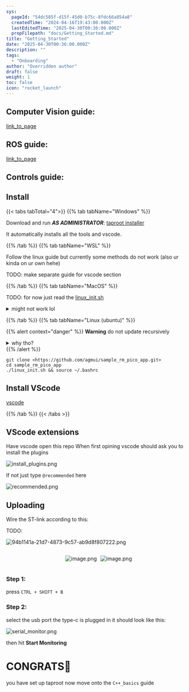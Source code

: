 ```yaml
---
sys:
  pageId: "54dc585f-d15f-45d0-b75c-8fdc66a854a8"
  createdTime: "2024-04-16T19:43:00.000Z"
  lastEditedTime: "2025-04-30T00:36:00.000Z"
  propFilepath: "docs/Getting_Started.md"
title: "Getting_Started"
date: "2025-04-30T00:36:00.000Z"
description: ""
tags:
  - "Onboarding"
author: "Overridden author"
draft: false
weight: 1
toc: false
icon: "rocket_launch"
---
```


## Computer Vision guide:

[link_to_page](86d45bc0-388b-4d26-8848-44f255f73d0e)

## ROS guide:

[link_to_page](3c76c1de-ec8f-46d6-8b0a-294005edc2d5)

## Controls guide:

## Install

{{< tabs tabTotal="4">}}
{{% tab tabName="Windows" %}}

Download and run _**AS ADMINISTRATOR**_: [taproot installer](https://github.com/Thornbots/TeachingFreshies/releases/tag/1.0)

It automatically installs all the tools and vscode.

{{% /tab %}}
{{% tab tabName="WSL" %}}

Follow the linux guide but currently some methods do not work (also ur kinda on ur own hehe)

TODO: make separate guide for vscode section

{{% /tab %}}
{{% tab tabName="MacOS" %}}

TODO: for now just read the [linux_init.sh](https://github.com/agmui/sample_rm_pico_app/blob/main/linux_init.sh)

<details>
<summary>might not work lol</summary>

`brew install libusb pkg-config`

Next install: [vscode](https://code.visualstudio.com/Download)

</details>

{{% /tab %}}
{{% tab tabName="Linux (ubuntu)" %}}

{{% alert context="danger" %}}
**Warning** do not update recursively
<details>
<summary>why tho?</summary>
There are some submodules that may go on for a while (like tinyusb) and I highly
recommend you don't need to get them.
If you want to see what submodules I update just look in `linux_init.sh`
</details>
{{% /alert %}}

```shell
git clone <https://github.com/agmui/sample_rm_pico_app.git>
cd sample_rm_pico_app
./linux_init.sh && source ~/.bashrc
```

## Install VScode

[vscode](https://code.visualstudio.com/Download)

{{% /tab %}}
{{< /tabs >}}

## VScode extensions

Have vscode open this repo
When first opining vscode should ask you to install the plugins

![install_plugins.png](https://prod-files-secure.s3.us-west-2.amazonaws.com/d518164a-d88e-44d1-a4ee-3adb3bd8bce0/89bd30f0-1825-4e77-867b-0a41ce370880/install_plugins.png?X-Amz-Algorithm=AWS4-HMAC-SHA256&X-Amz-Content-Sha256=UNSIGNED-PAYLOAD&X-Amz-Credential=ASIAZI2LB466SDKDWCZI%2F20250703%2Fus-west-2%2Fs3%2Faws4_request&X-Amz-Date=20250703T121620Z&X-Amz-Expires=3600&X-Amz-Security-Token=IQoJb3JpZ2luX2VjEAwaCXVzLXdlc3QtMiJHMEUCIQDRdNcn0TWszv1MmnLItGBhIIg6Usp3n4A%2BUFp9gXA7DgIgRYH%2FKN34LbduivXidmPjNN4CQMALmiPLgSzPaH%2FHKK0q%2FwMIFRAAGgw2Mzc0MjMxODM4MDUiDEvb78XIFIk4iW3PVCrcA1SOSbmVON%2FOaEoY%2F7tpz8dhWYSG2gfDrpsK5g4WqL6FADyBKVx0PmZ4KGdci5u6wzvgTzrGlMTxDpE0LPr1KWZN9A%2FfEeKUD0tA%2BdN12JNBc5PeVg51oWbKQwdhuij42xWPxEJHXjqKQ2EFsS1ailuNYJ%2FTa%2FpyCrE8kRgK%2F7UwefxIJZ14a%2BQcT%2BjK%2BfHh0p%2BZD7REkRYjyeU0n5F%2BKt0TfwucHIkRB15jKrLBrZLw1r5sPIhXsSEjny4oYyk6rs0lQ%2FniweOVIeanzMhvM%2FMxTVQ%2BVxKAMJ5cxffsTbKxGs3GCZ%2B64T4MN0n6qvQb4DJVbRoajUZgleIHt7M%2BEThCPpGL5uUdxMUMotyxZ63MPOf%2B3fTzWpN2kdvZ46oDdPJG9vWoIRiHavO%2FG%2BuMQdY98VSBQx2FRwh8nds8zCsR2TEAWEgl4EGZxnQG5QtNsq2RdTIymvQxiMO7oSIL1kWCMpsldS8t6sqZYJGE3i0AEIPlEZE%2FRbZKddXoQYZ3B9JQCHwNN24e9y7QvfAYf7bJku8hWKeg836I%2F3ZZPYHcAxio4x1wnaUuRjANuoMuNGNqIJ3hatADEV9IfFVNjykWGgjH16Fphi9QtP5UK9cYtIxESP%2BNqCqQDu6BMLHimcMGOqUBCUoajmTxptkfkeNX7qLt9I44%2BKE%2FVjR3C5kx6%2FsZww0iurHmoYem27jM%2BihImVs8T2ZDUb4OGPG0YiATjzghnXbyXZLBtmAPqxhMTKjdQOA3ihaJCOY3T7jwwOFV8%2F52IuoUHf5z4%2Fqe0zPbT4eq4VCe0eDnLo2VxaZ5x3ZH4wGInvyHIalD2%2FdFGCZqm3%2BBAQbK2q0LYkm0grl37kYGhiHqd2rv&X-Amz-Signature=bcb071135dc9add19409b985c38ce5b9675f870deeb0f62ba8129728e1c5732f&X-Amz-SignedHeaders=host&x-amz-checksum-mode=ENABLED&x-id=GetObject)

If not just type `@recommended` here  

![recommended.png](https://prod-files-secure.s3.us-west-2.amazonaws.com/d518164a-d88e-44d1-a4ee-3adb3bd8bce0/61e661e9-5d85-4dfc-be0d-8d2097a5e793/recommended.png?X-Amz-Algorithm=AWS4-HMAC-SHA256&X-Amz-Content-Sha256=UNSIGNED-PAYLOAD&X-Amz-Credential=ASIAZI2LB466SDKDWCZI%2F20250703%2Fus-west-2%2Fs3%2Faws4_request&X-Amz-Date=20250703T121620Z&X-Amz-Expires=3600&X-Amz-Security-Token=IQoJb3JpZ2luX2VjEAwaCXVzLXdlc3QtMiJHMEUCIQDRdNcn0TWszv1MmnLItGBhIIg6Usp3n4A%2BUFp9gXA7DgIgRYH%2FKN34LbduivXidmPjNN4CQMALmiPLgSzPaH%2FHKK0q%2FwMIFRAAGgw2Mzc0MjMxODM4MDUiDEvb78XIFIk4iW3PVCrcA1SOSbmVON%2FOaEoY%2F7tpz8dhWYSG2gfDrpsK5g4WqL6FADyBKVx0PmZ4KGdci5u6wzvgTzrGlMTxDpE0LPr1KWZN9A%2FfEeKUD0tA%2BdN12JNBc5PeVg51oWbKQwdhuij42xWPxEJHXjqKQ2EFsS1ailuNYJ%2FTa%2FpyCrE8kRgK%2F7UwefxIJZ14a%2BQcT%2BjK%2BfHh0p%2BZD7REkRYjyeU0n5F%2BKt0TfwucHIkRB15jKrLBrZLw1r5sPIhXsSEjny4oYyk6rs0lQ%2FniweOVIeanzMhvM%2FMxTVQ%2BVxKAMJ5cxffsTbKxGs3GCZ%2B64T4MN0n6qvQb4DJVbRoajUZgleIHt7M%2BEThCPpGL5uUdxMUMotyxZ63MPOf%2B3fTzWpN2kdvZ46oDdPJG9vWoIRiHavO%2FG%2BuMQdY98VSBQx2FRwh8nds8zCsR2TEAWEgl4EGZxnQG5QtNsq2RdTIymvQxiMO7oSIL1kWCMpsldS8t6sqZYJGE3i0AEIPlEZE%2FRbZKddXoQYZ3B9JQCHwNN24e9y7QvfAYf7bJku8hWKeg836I%2F3ZZPYHcAxio4x1wnaUuRjANuoMuNGNqIJ3hatADEV9IfFVNjykWGgjH16Fphi9QtP5UK9cYtIxESP%2BNqCqQDu6BMLHimcMGOqUBCUoajmTxptkfkeNX7qLt9I44%2BKE%2FVjR3C5kx6%2FsZww0iurHmoYem27jM%2BihImVs8T2ZDUb4OGPG0YiATjzghnXbyXZLBtmAPqxhMTKjdQOA3ihaJCOY3T7jwwOFV8%2F52IuoUHf5z4%2Fqe0zPbT4eq4VCe0eDnLo2VxaZ5x3ZH4wGInvyHIalD2%2FdFGCZqm3%2BBAQbK2q0LYkm0grl37kYGhiHqd2rv&X-Amz-Signature=c289a48c0d53b2f25c1747b9e72511e846871d4a080c44fe0d36dbe3423e18c5&X-Amz-SignedHeaders=host&x-amz-checksum-mode=ENABLED&x-id=GetObject)

## Uploading

Wire the ST-link according to this:

TODO:

![94b1141a-21d7-4873-9c57-ab9d8f807222.png](https://prod-files-secure.s3.us-west-2.amazonaws.com/d518164a-d88e-44d1-a4ee-3adb3bd8bce0/e5fad17d-ab82-4300-9f4c-505ab4b1202c/94b1141a-21d7-4873-9c57-ab9d8f807222.png?X-Amz-Algorithm=AWS4-HMAC-SHA256&X-Amz-Content-Sha256=UNSIGNED-PAYLOAD&X-Amz-Credential=ASIAZI2LB466SDKDWCZI%2F20250703%2Fus-west-2%2Fs3%2Faws4_request&X-Amz-Date=20250703T121620Z&X-Amz-Expires=3600&X-Amz-Security-Token=IQoJb3JpZ2luX2VjEAwaCXVzLXdlc3QtMiJHMEUCIQDRdNcn0TWszv1MmnLItGBhIIg6Usp3n4A%2BUFp9gXA7DgIgRYH%2FKN34LbduivXidmPjNN4CQMALmiPLgSzPaH%2FHKK0q%2FwMIFRAAGgw2Mzc0MjMxODM4MDUiDEvb78XIFIk4iW3PVCrcA1SOSbmVON%2FOaEoY%2F7tpz8dhWYSG2gfDrpsK5g4WqL6FADyBKVx0PmZ4KGdci5u6wzvgTzrGlMTxDpE0LPr1KWZN9A%2FfEeKUD0tA%2BdN12JNBc5PeVg51oWbKQwdhuij42xWPxEJHXjqKQ2EFsS1ailuNYJ%2FTa%2FpyCrE8kRgK%2F7UwefxIJZ14a%2BQcT%2BjK%2BfHh0p%2BZD7REkRYjyeU0n5F%2BKt0TfwucHIkRB15jKrLBrZLw1r5sPIhXsSEjny4oYyk6rs0lQ%2FniweOVIeanzMhvM%2FMxTVQ%2BVxKAMJ5cxffsTbKxGs3GCZ%2B64T4MN0n6qvQb4DJVbRoajUZgleIHt7M%2BEThCPpGL5uUdxMUMotyxZ63MPOf%2B3fTzWpN2kdvZ46oDdPJG9vWoIRiHavO%2FG%2BuMQdY98VSBQx2FRwh8nds8zCsR2TEAWEgl4EGZxnQG5QtNsq2RdTIymvQxiMO7oSIL1kWCMpsldS8t6sqZYJGE3i0AEIPlEZE%2FRbZKddXoQYZ3B9JQCHwNN24e9y7QvfAYf7bJku8hWKeg836I%2F3ZZPYHcAxio4x1wnaUuRjANuoMuNGNqIJ3hatADEV9IfFVNjykWGgjH16Fphi9QtP5UK9cYtIxESP%2BNqCqQDu6BMLHimcMGOqUBCUoajmTxptkfkeNX7qLt9I44%2BKE%2FVjR3C5kx6%2FsZww0iurHmoYem27jM%2BihImVs8T2ZDUb4OGPG0YiATjzghnXbyXZLBtmAPqxhMTKjdQOA3ihaJCOY3T7jwwOFV8%2F52IuoUHf5z4%2Fqe0zPbT4eq4VCe0eDnLo2VxaZ5x3ZH4wGInvyHIalD2%2FdFGCZqm3%2BBAQbK2q0LYkm0grl37kYGhiHqd2rv&X-Amz-Signature=88b5959d12a9fb4959dfd100dac4e2a69e0ec2a719d9f54ed48ea9d383b5705a&X-Amz-SignedHeaders=host&x-amz-checksum-mode=ENABLED&x-id=GetObject)

<div style="display: flex;flex-direction: row; column-gap:10px; max-width: 630px;justify-content: center;">
<div>

![image.png](https://prod-files-secure.s3.us-west-2.amazonaws.com/d518164a-d88e-44d1-a4ee-3adb3bd8bce0/210ecb78-1116-4d7b-b9b7-2292f66fa2c2/image.png?X-Amz-Algorithm=AWS4-HMAC-SHA256&X-Amz-Content-Sha256=UNSIGNED-PAYLOAD&X-Amz-Credential=ASIAZI2LB4665XPEL6KS%2F20250703%2Fus-west-2%2Fs3%2Faws4_request&X-Amz-Date=20250703T121621Z&X-Amz-Expires=3600&X-Amz-Security-Token=IQoJb3JpZ2luX2VjEAwaCXVzLXdlc3QtMiJIMEYCIQDXctr%2BCoNMCcNXiTXWvpeA2kruoeDeNgT8hQ2JrBLzcgIhAJ4b64TYVY6Gz4avTS7twTGRBQ%2B1SNiuhnefYuGXojwYKv8DCBUQABoMNjM3NDIzMTgzODA1IgxxZ3KRh7tQf5YJJGsq3AOseJOyfE3WZSL0LZPxKsGlGfDN44u4vAwIDhs9D0DH7e4sxnvDJwdplvw73dWHgynLj0nYJqr%2FztAO%2FtNnRIyR%2BxTqe0OBlGRsQW7XJNt9gzikQgAnL1Y7pMu%2FE1kS493Sm2KB9sT2xfn5Nl0EcqKH%2B8JfHaCRyGSdfjEI0r8AtcrzX4N2LyB5cLNUUow0rZ8x1zukjp%2F2nSbiWBpTb1Pda%2FudRee%2BCXeOMc%2B7GbnZpVjwPStEIc5s542zwskBVlb4hlBtfIyBgFoZtBmvKrID5d26lFZ4k2spDOH4STfwFMnKvYVT8HdiSBa1E6qaVez2%2FGH54h%2ByvJqGSu2fhaBESmrmjbKwLTXYmLOsbxXp25cKg%2BU5jO%2F1zBYft2dBE7suk3mFIo0Z2nMQkX4CIhq%2BDq1nb7GiaLEfVgupFiQA6Qr3ZldCvtf2GO3GNp1SkGObQteBJyVN8UYg6Br7534OAruY5H%2Fh%2Fh86ulQmxxfcv5HYS5YNvzmZaYuf8tklIpaMFMmMMpp1j%2BeSLP9yeLjpO1wLOXrq3vWTluihAz9aGU7rQ4KUV%2FSIuzcGMR2dEqB54%2FtWFOGBReWOixziswuDD1yuAf%2Fo5fSDfMvdNoFO8FtT13m%2FF2Xxx05ZEjCa4pnDBjqkAfaCNMSxLEiHZh%2B0a0av8Dag%2FsQpyrK90Xb2exN93KwjC7MOqYwmgoNc3W98Qt7xqtJYLtE0RDxV94AW4E6V9LJ0RNA4%2Fk7BkawsP05OoozlgjUlGcHoIwChjuQ%2Fs4bXm9xv807R69tOaCvz1XUceOOszJnDZl59J1H0EbW7KCBSgCU97Ui%2B3qkIuhtwbxQBOLCCPPnU0UYS0HmDNgu8qL0IK%2FgG&X-Amz-Signature=e1a2c7d717097202cf6e768dac0cd2d1c70bf594836097fd84de99b7242c36f1&X-Amz-SignedHeaders=host&x-amz-checksum-mode=ENABLED&x-id=GetObject)

</div>
<div>

![image.png](https://prod-files-secure.s3.us-west-2.amazonaws.com/d518164a-d88e-44d1-a4ee-3adb3bd8bce0/33a0fd0f-8ca6-4a86-8e09-26e95ded1fff/image.png?X-Amz-Algorithm=AWS4-HMAC-SHA256&X-Amz-Content-Sha256=UNSIGNED-PAYLOAD&X-Amz-Credential=ASIAZI2LB4662NVUDWJH%2F20250703%2Fus-west-2%2Fs3%2Faws4_request&X-Amz-Date=20250703T121624Z&X-Amz-Expires=3600&X-Amz-Security-Token=IQoJb3JpZ2luX2VjEAwaCXVzLXdlc3QtMiJGMEQCIGHQ3VIyBu9icMH%2Fh%2BPI5cYR1O6BvZb7em%2BpcjmNz4nYAiBv15o5EmdYpsL1XwlMgHKdlG6GTqp%2BzMiRNnW4JL0wAir%2FAwgVEAAaDDYzNzQyMzE4MzgwNSIMqH0iHbbW5UgbCvYEKtwDulmWTHZ4qO%2FR6P3eFk5NdPBJ4dJSTUxpo42V2FXBfOgj82NGj2x4NexEVdC%2FaQuYU2NadKXaqKv%2BHK%2BDAabEdTrHe4L2Fm5JZ0P7KfOg3foFPn0INw4YFfRJwpuQqADnfdYQm7%2Fdkd6jgtEKe7UcxMc2fylkcL0wYGYjjIsUs7Q2TELVunlh8jvsf9pYMDhWkvnjYLqmEVISGVthJD8%2FBUHQccjOapVLoqTUw8tYAgQxSV8M%2B0BhsPbLpwTYzt77xhO7jIS%2Bs6J0jye9CzbbqBWxBE1Kp8gcy2ju%2Bjx9N4VWdutyp1auRSGyboOn0cC7UWBxUdoM%2FOUwctl8gdwFWeP9UecoMC%2BC8zQxM0e6Bo8Os44%2FPpL9GMHjI2x9o8byrGUDHEVGn47%2F08%2FoX9GYuzCHVl1oCIxMVXFHABnPkHNA2T%2BtLD1F0bubrR2ecW6cJUr9K1G1jfJBgwxW7UJZW0wF7NiS4c0T9EEgxbTAlgf07%2FUBfd9QwM9tleNxRr5EUpjKBxJviXoxK7ZaT0hqnAMwgVp%2BPlQzHrWEiHJ6U1zgbvl3N1BpDJfRplLlKh5t9XeLH8pYS5v7VB4IPQeg5PFJ65ceZKwGDA4%2BojeU5YtctJ1BT%2FOde7dSoZAwveKZwwY6pgFDyGfNKoKhKbKravqLPW4q07mDElloO5qRuMCYA403HNOOECUJUuApSqhcjVIIT0I56MunbfmF3mmxln6gvz4s1EAG4jC%2FPlcOka4SiRQFgQ0UBTBBc0Ua3POfPt0VU%2B%2FiXR5rXjsaoxxhY%2B8%2BT7XEf3EPYYp8oDXPFAdfOkChiytzOEJBmmGD4T1kSdIE0kyMe5IORqt%2BbDbh0N8ffPBQar%2BQD5mX&X-Amz-Signature=9ce05c8468d0a93c5e30502ec75ad7f665355936287bce82a3283cad10a4e6f5&X-Amz-SignedHeaders=host&x-amz-checksum-mode=ENABLED&x-id=GetObject)

</div>
</div>

### Step 1:

press `CTRL + SHIFT + B`

### Step 2:

select the usb port the type-c is plugged in it should look like this:

![serial_monitor.png](https://prod-files-secure.s3.us-west-2.amazonaws.com/d518164a-d88e-44d1-a4ee-3adb3bd8bce0/f03f4774-05d4-4393-b6a0-d5efb6d315ab/serial_monitor.png?X-Amz-Algorithm=AWS4-HMAC-SHA256&X-Amz-Content-Sha256=UNSIGNED-PAYLOAD&X-Amz-Credential=ASIAZI2LB466SDKDWCZI%2F20250703%2Fus-west-2%2Fs3%2Faws4_request&X-Amz-Date=20250703T121620Z&X-Amz-Expires=3600&X-Amz-Security-Token=IQoJb3JpZ2luX2VjEAwaCXVzLXdlc3QtMiJHMEUCIQDRdNcn0TWszv1MmnLItGBhIIg6Usp3n4A%2BUFp9gXA7DgIgRYH%2FKN34LbduivXidmPjNN4CQMALmiPLgSzPaH%2FHKK0q%2FwMIFRAAGgw2Mzc0MjMxODM4MDUiDEvb78XIFIk4iW3PVCrcA1SOSbmVON%2FOaEoY%2F7tpz8dhWYSG2gfDrpsK5g4WqL6FADyBKVx0PmZ4KGdci5u6wzvgTzrGlMTxDpE0LPr1KWZN9A%2FfEeKUD0tA%2BdN12JNBc5PeVg51oWbKQwdhuij42xWPxEJHXjqKQ2EFsS1ailuNYJ%2FTa%2FpyCrE8kRgK%2F7UwefxIJZ14a%2BQcT%2BjK%2BfHh0p%2BZD7REkRYjyeU0n5F%2BKt0TfwucHIkRB15jKrLBrZLw1r5sPIhXsSEjny4oYyk6rs0lQ%2FniweOVIeanzMhvM%2FMxTVQ%2BVxKAMJ5cxffsTbKxGs3GCZ%2B64T4MN0n6qvQb4DJVbRoajUZgleIHt7M%2BEThCPpGL5uUdxMUMotyxZ63MPOf%2B3fTzWpN2kdvZ46oDdPJG9vWoIRiHavO%2FG%2BuMQdY98VSBQx2FRwh8nds8zCsR2TEAWEgl4EGZxnQG5QtNsq2RdTIymvQxiMO7oSIL1kWCMpsldS8t6sqZYJGE3i0AEIPlEZE%2FRbZKddXoQYZ3B9JQCHwNN24e9y7QvfAYf7bJku8hWKeg836I%2F3ZZPYHcAxio4x1wnaUuRjANuoMuNGNqIJ3hatADEV9IfFVNjykWGgjH16Fphi9QtP5UK9cYtIxESP%2BNqCqQDu6BMLHimcMGOqUBCUoajmTxptkfkeNX7qLt9I44%2BKE%2FVjR3C5kx6%2FsZww0iurHmoYem27jM%2BihImVs8T2ZDUb4OGPG0YiATjzghnXbyXZLBtmAPqxhMTKjdQOA3ihaJCOY3T7jwwOFV8%2F52IuoUHf5z4%2Fqe0zPbT4eq4VCe0eDnLo2VxaZ5x3ZH4wGInvyHIalD2%2FdFGCZqm3%2BBAQbK2q0LYkm0grl37kYGhiHqd2rv&X-Amz-Signature=f227e60f62287629677d6d8337a999c0042aa356eea9980dc8b041108e8ae971&X-Amz-SignedHeaders=host&x-amz-checksum-mode=ENABLED&x-id=GetObject)

then hit **Start Monitoring**

# CONGRATS🎉

you have set up taproot now move onto the `C++_basics` guide
